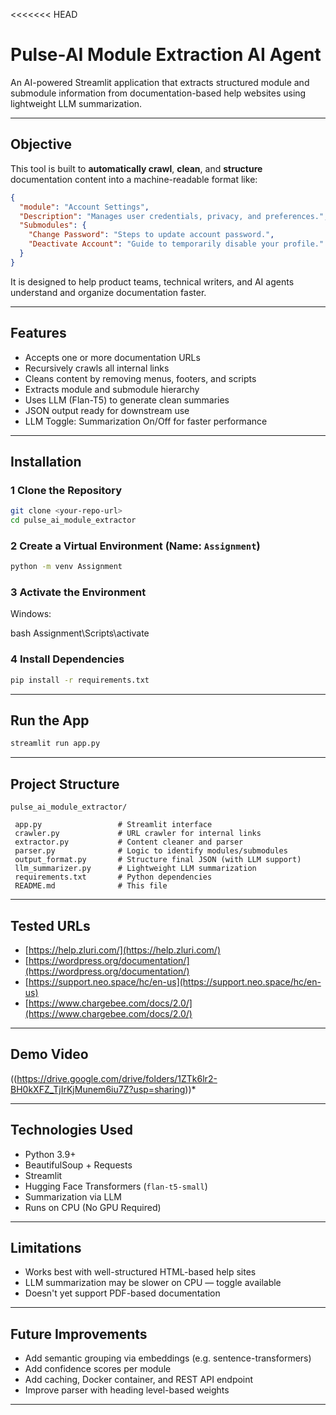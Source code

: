 <<<<<<< HEAD
# Pulse-AI Module Extraction AI Agent

An AI-powered Streamlit application that extracts structured module and submodule information from documentation-based help websites using lightweight LLM summarization.

---

##  Objective

This tool is built to **automatically crawl**, **clean**, and **structure** documentation content into a machine-readable format like:

```json
{
  "module": "Account Settings",
  "Description": "Manages user credentials, privacy, and preferences.",
  "Submodules": {
    "Change Password": "Steps to update account password.",
    "Deactivate Account": "Guide to temporarily disable your profile."
  }
}
````

It is designed to help product teams, technical writers, and AI agents understand and organize documentation faster.

---

## Features

*  Accepts one or more documentation URLs
*  Recursively crawls all internal links
*  Cleans content by removing menus, footers, and scripts
*  Extracts module and submodule hierarchy
*  Uses LLM (Flan-T5) to generate clean summaries
*  JSON output ready for downstream use
*  LLM Toggle: Summarization On/Off for faster performance

---

##  Installation

### 1️ Clone the Repository

```bash
git clone <your-repo-url>
cd pulse_ai_module_extractor
```

### 2️ Create a Virtual Environment (Name: `Assignment`)

```bash
python -m venv Assignment
```

### 3️ Activate the Environment

Windows:

  bash
  Assignment\Scripts\activate
  


### 4️ Install Dependencies

```bash
pip install -r requirements.txt
```

---

##  Run the App

```bash
streamlit run app.py
```

---

##  Project Structure

```
pulse_ai_module_extractor/

 app.py                 # Streamlit interface
 crawler.py             # URL crawler for internal links
 extractor.py           # Content cleaner and parser
 parser.py              # Logic to identify modules/submodules
 output_format.py       # Structure final JSON (with LLM support)
 llm_summarizer.py      # Lightweight LLM summarization
 requirements.txt       # Python dependencies
 README.md              # This file
```

---

##  Tested URLs

* [https://help.zluri.com/](https://help.zluri.com/)
* [https://wordpress.org/documentation/](https://wordpress.org/documentation/)
* [https://support.neo.space/hc/en-us](https://support.neo.space/hc/en-us)
* [https://www.chargebee.com/docs/2.0/](https://www.chargebee.com/docs/2.0/)

---

##  Demo Video

((https://drive.google.com/drive/folders/1ZTk6lr2-BH0kXFZ_TjIrKjMunem6iu7Z?usp=sharing))*

---

##  Technologies Used

*  Python 3.9+
*  BeautifulSoup + Requests
*  Streamlit
*  Hugging Face Transformers (`flan-t5-small`)
*  Summarization via LLM
*  Runs on CPU (No GPU Required)

---

##  Limitations

* Works best with well-structured HTML-based help sites
* LLM summarization may be slower on CPU — toggle available
* Doesn't yet support PDF-based documentation

---

##  Future Improvements

* Add semantic grouping via embeddings (e.g. sentence-transformers)
* Add confidence scores per module
* Add caching, Docker container, and REST API endpoint
* Improve parser with heading level-based weights

---


